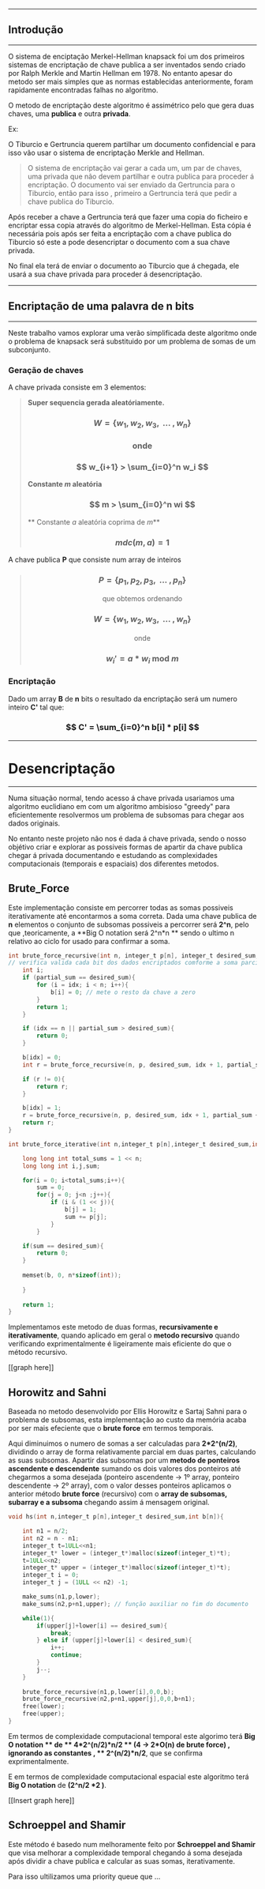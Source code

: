  --- 
 ## Introdução
 ---
 O sistema de enciptação Merkel-Hellman knapsack foi um dos primeiros sistemas de encriptação de chave publica a ser inventados sendo criado por Ralph Merkle and Martin Hellman em 1978.
 No entanto apesar do metodo ser mais simples que as normas establecidas anteriormente, foram rapidamente encontradas falhas no algoritmo.
 
 O metodo de encriptação deste algoritmo é assimétrico pelo que gera duas chaves, uma **publica** e outra **privada**.
 
 Ex:
 >
O Tiburcio e Gertruncia querem partilhar um documento confidencial e para isso vão usar o sistema de encriptação Merkle and Hellman.
>
>O sistema de encriptação vai gerar a cada um, um par de chaves, uma privada que não devem partilhar e outra publica para proceder á encriptação.
O documento vai ser enviado da Gertruncia para o Tiburcio, então para isso , primeiro a Gertruncia  terá  que pedir a chave publica do Tiburcio.
>
Após receber a chave a Gertruncia terá que fazer uma copia do ficheiro e encriptar essa copia através do algoritmo de Merkel-Hellman. Esta cópia é necessária pois  após ser feita a encriptação  com a chave publica do Tiburcio só este a pode desencriptar o documento com a sua chave privada.
>
No final ela terá de enviar o documento ao Tiburcio que á chegada, ele usará a sua chave privada para  proceder á desencriptação.

---

## Encriptação de uma palavra de n bits
---

Neste trabalho vamos explorar uma verão simplificada deste algoritmo onde o problema de knapsack será substituido por um problema de somas de um subconjunto.

### Geração de chaves

A chave privada consiste em 3 elementos:

> **Super sequencia gerada aleatóriamente.**
>
> ### $$ W = \{ w_1,w_2,w_3,\mbox{ ... },w_n \} $$
> ### $$ \mbox{onde} $$
> ### $$ w_{i+1} > \sum_{i=0}^n w_i $$
>
> **Constante _m_ aleatória**
> ### $$ m > \sum_{i=0}^n wi $$
> 
> ** Constante _a_ aleatória  coprima de _m_**
> ### $$ mdc(m,a) = 1 $$

A chave publica **P** que consiste num array de inteiros

>### $$ P = \{ p_1,p_2,p_3, \mbox{ ... } , p_n \} $$
> $$ \mbox{ que obtemos ordenando } $$
> ### $$ W = \{ w_1,w_2,w_3,\mbox{ ... },w_n \} $$
> $$ \mbox{onde} $$
> ### $$ w_i' = a* w_i \mbox{ mod } m $$

### Encriptação

Dado um array **B** de **n** bits o resultado da encriptação será um numero inteiro **C'** tal que:

### $$ C' = \sum_{i=0}^n b[i] * p[i] $$


---
# Desencriptação
---

Numa situação normal, tendo acesso á chave privada usariamos uma algoritmo euclidiano em com um algoritmo ambisioso "greedy" para eficientemente resolvermos um problema de subsomas para chegar aos dados originais.

No entanto neste projeto não nos é dada á chave privada, sendo o nosso objétivo criar e explorar as possiveis formas de apartir da chave publica chegar á privada documentando e estudando as complexidades computacionais (temporais e espaciais) dos diferentes metodos.

## Brute_Force

Este implementação consiste em percorrer todas as somas possiveis iterativamente até encontarmos a soma correta. 
Dada uma chave publica de **n** elementos o conjunto de subsomas possiveis a percorrer será **2^n**, pelo que ,teoricamente, a **Big O notation  será 2^n\*n ** sendo o ultimo n relativo ao ciclo for usado para confirmar a soma.

```c
int brute_force_recursive(int n, integer_t p[n], integer_t desired_sum, int idx, integer_t partial_sum, int b[n]){
// verifica valida cada bit dos dados encriptados comforme a soma parcial atá chegar á soma desejada
	int i;
	if (partial_sum == desired_sum){
		for (i = idx; i < n; i++){
			b[i] = 0; // mete o resto da chave a zero
		}
		return 1;
	}

	if (idx == n || partial_sum > desired_sum){
		return 0;
	}

	b[idx] = 0;
	int r = brute_force_recursive(n, p, desired_sum, idx + 1, partial_sum /* + p[idx]*b[idx] */, b);

	if (r != 0){
		return r;
	}

	b[idx] = 1;
	r = brute_force_recursive(n, p, desired_sum, idx + 1, partial_sum + p[idx] /* + p[idx]*b[idx] */, b) != 0;
	return r;
}
```

```c
int brute_force_iterative(int n,integer_t p[n],integer_t desired_sum,int b[n]){

	long long int total_sums = 1 << n;
	long long int i,j,sum;

	for(i = 0; i<total_sums;i++){
		sum = 0;
		for(j = 0; j<n ;j++){
			if (i & (1 << j)){
				b[j] = 1;
				sum += p[j];
			}
		}

  	if(sum == desired_sum){
		return 0;
	}
		
	memset(b, 0, n*sizeof(int));
		
	}
	
	return 1;
}
```
Implementamos este metodo de duas formas, **recursivamente e iterativamente**, quando aplicado em geral o **metodo recursivo** quando verificando exprimentalmente é ligeiramente mais eficiente do que o método recursivo.


\[\[graph here\]\]

## Horowitz and Sahni

 Baseada no metodo desenvolvido por Ellis Horowitz e Sartaj Sahni para o problema de subsomas, esta implementação ao custo da memória acaba por ser mais efeciente que o **brute force** em termos temporais.
 
 Aqui diminuimos o numero de somas a ser calculadas para **2\*2^(n/2)**, dividindo o array de forma relativamente parcial em duas partes, calculando as suas subsomas. Apartir das subsomas por um **metodo de ponteiros ascendente e descendente** sumando os dois valores dos ponteiros até chegarmos a soma desejada (ponteiro ascendente -> 1º array, ponteiro descendente -> 2º array), com o valor desses ponteiros aplicamos o anterior método **brute force** (recursivo) com o **array de subsomas, subarray e a subsoma** chegando assim á mensagem original.
 
```c
void hs(int n,integer_t p[n],integer_t desired_sum,int b[n]){

	int n1 = n/2;
	int n2 = n - n1;
	integer_t t=1ULL<<n1;
	integer_t* lower = (integer_t*)malloc(sizeof(integer_t)*t);
	t=1ULL<<n2;
	integer_t* upper = (integer_t*)malloc(sizeof(integer_t)*t);
	integer_t i = 0;
	integer_t j = (1ULL << n2) -1;

	make_sums(n1,p,lower);
	make_sums(n2,p+n1,upper); // função auxiliar no fim do documento

	while(1){
		if(upper[j]+lower[i] == desired_sum){
			break;
		} else if (upper[j]+lower[i] < desired_sum){
			i++;
			continue;
		}
		j--;
	}
	
	brute_force_recursive(n1,p,lower[i],0,0,b);
	brute_force_recursive(n2,p+n1,upper[j],0,0,b+n1);
	free(lower);
	free(upper);
}
```
 
 Em termos de complexidade computacional temporal este algorimo terá **Big O notation ** de ** 4\*2^(n/2)\*n/2 ** (4 -> 2*O(n) de brute force) , ignorando as constantes , ** 2^(n/2)\*n/2**, que se confirma exprimentalmente.
 
 E em termos de complexidade computacional espacial este algoritmo terá **Big O notation** de **(2^n/2 \*2 )**.
 
 \[\[Insert graph here\]\]
 
 ## Schroeppel and Shamir
 
 Este método é basedo num melhoramente feito por **Schroeppel and Shamir** que visa melhorar a complexidade temporal chegando á soma desejada após dividir a chave publica e calcular as suas somas, iterativamente.
 
 Para isso ultilizamos uma priority queue que ...
 
 
 
 









